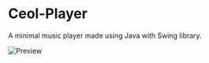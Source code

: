 # Ceol-Player
A minimal music player made using Java with Swing library.

![Preview](https://github.com/nrj1024/Ceol-Player/blob/master/Preview.jpg)
